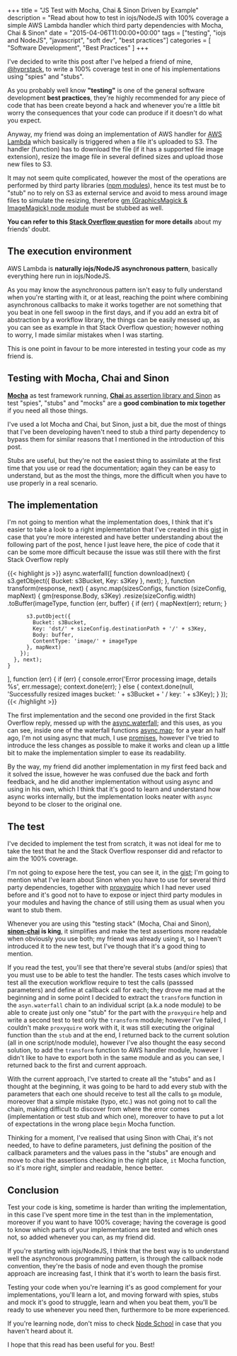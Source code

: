 +++
title = "JS Test with Mocha, Chai & Sinon Driven by Example"
description = "Read about how to test in iojs/NodeJS with 100% coverage a simple AWS Lambda handler which third party dependencies with Mocha, Chai & Sinon"
date = "2015-04-06T11:00:00+00:00"
tags = ["testing", "iojs and NodeJS", "javascript", "soft dev", "best practices"]
categories = [
  "Software Development",
  "Best Practices"
]
+++

I've decided to write this post after I've helped a friend of mine, <a href="https://twitter.com/hyprstack" target="_blank" rel="nofollow">@hyprstack</a>, to write a 100% coverage test in one of his implementations using "spies" and "stubs".

As you probably well know __"testing"__ is one of the general software development __best practices__, they're highly recommended for any piece of code that has been create beyond a hack and whenever you're a little bit worry the consequences that your code can produce if it doesn't do what you expect.

Anyway, my friend was doing an implementation of AWS handler for <a href="http://aws.amazon.com/lambda/" target="_blank" rel="nofollow">AWS Lambda</a> which basically is triggered when a file it's uploaded to S3. The handler (function) has to download the file (if it has a supported file image extension), resize the image file in several defined sizes and upload those new files to S3.

It may not seem quite complicated, however the most of the operations are performed by third party libraries (<a href="https://npmjs.org" target="_blank" rel="nofollow">npm modules</a>), hence its test must be to "stub" no to rely on S3 as external service and avoid to mess around image files to simulate the resizing, therefore <a href="https://github.com/aheckmann/gm" target="_blank" rel="nofollow">gm (GraphicsMagick & ImageMagick) node module</a> must be stubbed as well.

__You can refer to this <a href="http://stackoverflow.com/questions/28881483/nodejs-testing-aws-with-mocha/28915395#28915395" target="_blank" rel="nofollow">Stack Overflow question</a> for more details__ about my friends' doubt.


## The execution environment

AWS Lambda is __naturally iojs/NodeJS asynchronous pattern__, basically everything here run in iojs/NodeJS.

As you may know the asynchronous pattern isn't easy to fully understand when you're starting with it, or at least, reaching the point where combining asynchronous callbacks to make it works together are not something that you beat in one fell swoop in the first days, and if you add an extra bit of abstraction by a workflow library, the things can be easily messed up, as you can see as example in that Stack Overflow question; however nothing to worry, I made similar mistakes when I was starting.

This is one point in favour to be more interested in testing your code as my friend is.


## Testing with Mocha, Chai and Sinon

<a href="http://mochajs.org/" target="_blank">__Mocha__</a> as test framework running, <a href="http://chaijs.com/" target="_blank">__Chai__ as assertion library and <a href="http://sinonjs.org/" target="_blank">Sinon</a> as test "spies", "stubs" and "mocks" are a __good combination to mix together__ if you need all those things.

I've used a lot Mocha and Chai, but Sinon, just a bit, due the most of things that I've been developing haven't need to stub a third party dependency to bypass them for similar reasons that I mentioned in the introduction of this post.

Stubs are useful, but they're not the easiest thing to assimilate at the first time that you use or read the documentation; again they can be easy to understand, but as the most the things, more the difficult when you have to use properly in a real scenario.


## The implementation

I'm not going to mention what the implementation does, I think that it's easier to take a look to a right implementation that I've created in this <a href="https://gist.github.com/ifraixedes/3330ce0edf9286234b04" target="_blank" rel="nofollow">gist</a> in case that you're more interested and have better understanding about the following part of the post, hence I just leave here, the pice of code that it can be some more difficult because the issue was still there with the first Stack Overflow reply

{{< highlight js >}}
async.waterfall([
    function download(next) {
      s3.getObject({
        Bucket: s3Bucket,
        Key: s3Key
      }, next);
    },
    function transform(response, next) {
      async.map(sizesConfigs, function (sizeConfig, mapNext) {
        gm(response.Body, s3Key)
        .resize(sizeConfig.width)
        .toBuffer(imageType, function (err, buffer) {
          if (err) {
            mapNext(err);
            return;
          }

          s3.putObject({
            Bucket: s3Bucket,
            Key: 'dst/' + sizeConfig.destinationPath + '/' + s3Key,
            Body: buffer,
            ContentType: 'image/' + imageType
          }, mapNext)
        });
      }, next);
    }
  ], function (err) {
    if (err) {
      console.error('Error processing image, details %s', err.message);
      context.done(err);
    } else {
      context.done(null, 'Successfully resized images bucket: ' + s3Bucket + ' / key: ' + s3Key);
    }
  });
{{< /highlight >}}

The first implementation and the second one provided in the first Stack Overflow reply, messed up with the <a href="https://github.com/caolan/async#waterfall" target="_blank" rel="nofollow">async.waterfall</a>; and this uses, as you can see, inside one of the waterfall functions <a href="https://github.com/caolan/async#map" target="_blank" rel="nofollow">async.map</a>; for a year an half ago, I'm not using async that much, I use [promises](http://en.wikipedia.org/wiki/Futures_and_promises), however I've tried to introduce the less changes as possible to make it works and clean up a little bit to make the implementation simpler to ease its readability.

By the way, my friend did another implementation in my first feed back and it solved the issue, however he was confused due the back and forth feedback, and he did another implementation without using async and using in his own, which I think that it's good to learn and understand how async works internally, but the implementation looks neater with `async` beyond to be closer to the original one.


## The test

I've decided to implement the test from scratch, it was not ideal for me to take the test that he and the Stack Overflow responser did and refactor to aim the 100% coverage.

I'm not going to expose here the test, you can see it, in the <a href="https://gist.github.com/ifraixedes/3330ce0edf9286234b04" target="_blank" rel="nofollow">gist</a>; I'm going to mention what I've learn about Sinon when you have to use for several third party dependencies, together with <a href="https://github.com/thlorenz/proxyquire" target="_blank" rel="nofollow">proxyquire</a> which I had never used before and it's good not to have to expose or inject third party modules in your modules and having the chance of still using them as usual when you want to stub them.

Whenever you are using this "testing stack" (Mocha, Chai and Sinon), __<a href="https://github.com/domenic/sinon-chai" target="_blank" rel="nofollow">sinon-chai</a> is king__, it simplifies and make the test assertions more readable when obviously you use both; my friend was already using it, so I haven't introduced it to the new test, but I've though that it's a good thing to mention.

If you read the test, you'll see that there're several stubs (and/or spies) that you must use to be able to test the handler. The tests cases which involve to test all the execution workflow require to test the calls (passsed parameters) and define at callback call for each; they drove me mad at the beginning and in some point I decided to extract the `transform` function in the `asyn.waterfall` chain to an individual script (a.k.a node module) to be able to create just only one "stub" for the part with the `proxyquire` help and write a second test to test only the `transform` module; however I've failed, I couldn't make `proxyquire` work with it, it was still executing the original function than the `stub` and at the end, I returned back to the current solution (all in one script/node module), however I've also thought the easy second solution, to add the `transform` function to AWS handler module, however I didn't like to have to export both in the same module and as you can see, I returned back to the first and current approach.

With the current approach, I've started to create all the "stubs" and as I thought at the beginning, it was going to be hard to add every stub with the parameters that each one should receive to test all the calls to `gm` module, moreover that a simple mistake (typo, etc.) was not going not to call the chain, making difficult to discover from where the error comes (implementation or test stub and which one), moreover to have to put a lot of expectations in the wrong place `begin` Mocha function.

Thinking for a moment, I've realised that using Sinon with Chai, it's not needed, to have to define parameters, just defining the position of the callback parameters and the values pass in the "stubs" are enough and move to chai the assertions checking in the right place, `it` Mocha function, so it's more right, simpler and readable, hence better.


## Conclusion

Test your code is king, sometime is harder than writing the implementation, in this case I've spent more time in the test than in the implementation, moreover if you want to have 100% coverage; having the coverage is good to know which parts of your implementations are tested and which ones not, so added whenever you can, as my friend did.

If you're starting with iojs/NodeJS, I think that the best way is to understand well the asynchronous programming pattern, is through the callback node convention, they're the basis of node and even though the promise approach are increasing fast, I think that it's worth to learn the basis first.

Testing your code when you're learning it's as good complement for your implementations, you'll learn a lot, and moving forward with spies, stubs and mock it's good to struggle, learn and when you beat them, you'll be ready to use whenever you need then, furthermore to be more experienced.

If you're learning node, don't miss to check <a href="http://nodeschool.io/" target="_blank">Node School</a> in case that you haven't heard about it.


I hope that this read has been useful for you.
Best!
